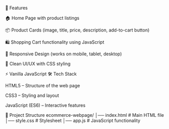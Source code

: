 🚀 Features

🏠 Home Page with product listings

📦 Product Cards (image, title, price, description, add-to-cart button)

🛍️ Shopping Cart functionality using JavaScript

📱 Responsive Design (works on mobile, tablet, desktop)

🎨 Clean UI/UX with CSS styling

⚡ Vanilla JavaScript 
🛠️ Tech Stack

HTML5 – Structure of the web page

CSS3 – Styling and layout

JavaScript (ES6) – Interactive features

📂 Project Structure
ecommerce-webpage/
│── index.html        # Main HTML file
│── style.css         # Stylesheet
│── app.js         # JavaScript functionality
